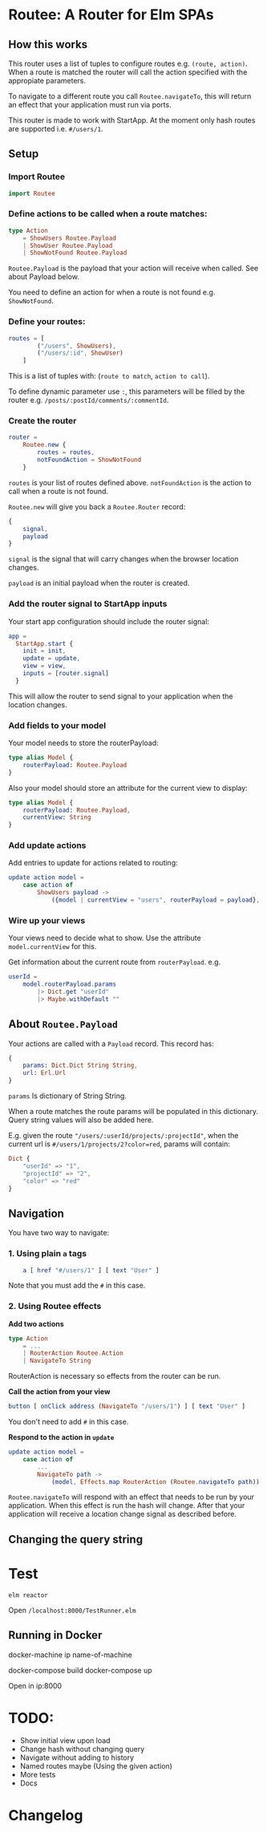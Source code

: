 # Routee: A Router for Elm SPAs

## How this works

This router uses a list of tuples to configure routes e.g. `(route, action)`. When a route is matched the router will call the action specified with the appropiate parameters.

To navigate to a different route you call `Routee.navigateTo`, this will return an effect that your application must run via ports.

This router is made to work with StartApp. At the moment only hash routes are supported i.e. `#/users/1`.

## Setup

### Import Routee

```elm
import Routee
```

### Define actions to be called when a route matches:

```elm
type Action
	= ShowUsers Routee.Payload
	| ShowUser Routee.Payload
	| ShowNotFound Routee.Payload

```

`Routee.Payload` is the payload that your action will receive when called. See about Payload below.

You need to define an action for when a route is not found e.g. `ShowNotFound`.

### Define your routes:

```elm
routes = [
		("/users", ShowUsers),
		("/users/:id", ShowUser)
	]
```

This is a list of tuples with: (`route to match`, `action to call`). 

To define dynamic parameter use `:`, this parameters will be filled by the router e.g. `/posts/:postId/comments/:commentId`.

### Create the router

```elm
router =
	Routee.new {
		routes = routes,
		notFoundAction = ShowNotFound
	}
```

`routes` is your list of routes defined above. `notFoundAction` is the action to call when a route is not found.

`Routee.new` will give you back a `Routee.Router` record:

```elm
{
	signal,
	payload
}
```

`signal` is the signal that will carry changes when the browser location changes.

`payload` is an initial payload when the router is created.

### Add the router signal to StartApp inputs

Your start app configuration should include the router signal:

```elm
app =
  StartApp.start {
    init = init,
    update = update,
    view = view,
    inputs = [router.signal]
  }
```

This will allow the router to send signal to your application when the location changes.

### Add fields to your model

Your model needs to store the routerPayload:

```elm
type alias Model {
	routerPayload: Routee.Payload
}
```

Also your model should store an attribute for the current view to display:

```elm
type alias Model {
	routerPayload: Routee.Payload,
	currentView: String
}
```

### Add update actions

Add entries to update for actions related to routing:

```elm
update action model =
	case action of
		ShowUsers payload ->
			({model | currentView = "users", routerPayload = payload}, Effects.none)
```

### Wire up your views

Your views need to decide what to show. Use the attribute `model.currentView` for this. 

Get information about the current route from `routerPayload`. e.g.

```elm
userId =
	model.routerPayload.params
		|> Dict.get "userId"
		|> Maybe.withDefault ""
```

## About `Routee.Payload`

Your actions are called with a `Payload` record. This record has:

```elm
{
	params: Dict.Dict String String,
	url: Erl.Url
}
```

`params` Is dictionary of String String.

When a route matches the route params will be populated in this dictionary. Query string values will also be added here.

E.g. given the route `"/users/:userId/projects/:projectId"`,
when the current url is `#/users/1/projects/2?color=red`, params will contain:

```elm
Dict {
	"userId" => "1",
	"projectId" => "2",
	"color" => "red"
}
```

## Navigation

You have two way to navigate:

### 1. Using plain `a` tags

```elm
	a [ href "#/users/1" ] [ text "User" ]
```

Note that you must add the `#` in this case.

### 2. Using Routee effects

__Add two actions__

```elm
type Action
	= ...
	| RouterAction Routee.Action
	| NavigateTo String
```

RouterAction is necessary so effects from the router can be run.

__Call the action from your view__

```elm
button [ onClick address (NavigateTo "/users/1") ] [ text "User" ]
```

You don't need to add `#` in this case.

__Respond to the action in `update`__

```elm
update action model =
	case action of
		...
		NavigateTo path ->
			(model, Effects.map RouterAction (Routee.navigateTo path))
```

`Routee.navigateTo` will respond with an effect that needs to be run by your application. When this effect is run the hash will change. After that your application will receive a location change signal as described before.

## Changing the query string




# Test

```
elm reactor
```

Open `/localhost:8000/TestRunner.elm`

## Running in Docker

docker-machine ip name-of-machine

docker-compose build
docker-compose up

Open in ip:8000

# TODO:

- Show initial view upon load
- Change hash without changing query
- Navigate without adding to history
- Named routes maybe (Using the given action)
- More tests
- Docs

# Changelog


